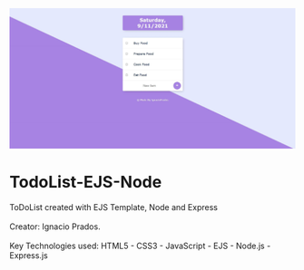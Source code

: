 ![banner](https://raw.githubusercontent.com/IgnacioPrados/ToDoList-EJS-Node/master/public/img/preview.JPG)
# TodoList-EJS-Node
ToDoList created with EJS Template, Node and Express
<br><br>
 Creator: Ignacio Prados.
 <br><br>
 Key Technologies used: HTML5 - CSS3 - JavaScript - EJS - Node.js - Express.js